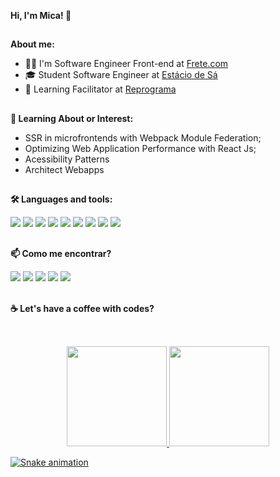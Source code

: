 **Hi, I'm Mica! 👋**

##
**About me:**
- 👩‍💻 I'm Software Engineer Front-end at [Frete.com](https://frete.com)
- 🎓 Student Software Engineer at [Estácio de Sá](https://estacio.br/cursos/graduacao/engenharia-de-software)
- 💬 Learning Facilitator at [Reprograma](https://reprograma.com.br)

##
**🧠  Learning About or Interest:**
- SSR in microfrontends with Webpack Module Federation;
- Optimizing Web Application Performance with React Js; 
- Acessibility Patterns
- Architect Webapps

## 
**🛠  Languages and tools:**

<div style="display: inline_block">
    <img src="https://img.shields.io/badge/React-20232A?style=for-the-badge&logo=react&logoColor=61DAFB" target="_blank">
    <img src="https://img.shields.io/badge/TypeScript-007ACC?style=for-the-badge&logo=typescript&logoColor=white" target="_blank">
    <img src="https://img.shields.io/badge/JavaScript-323330?style=for-the-badge&logo=javascript&logoColor=F7DF1E" target="_blank">
    <img src="https://img.shields.io/badge/Node.js-43853D?style=for-the-badge&logo=node.js&logoColor=white" target="_blank">
    <img src="https://img.shields.io/badge/Express.js-404D59?style=for-the-badge" target="_blank"> 
    <img src="https://img.shields.io/badge/HTML5-E34F26?style=for-the-badge&logo=html5&logoColor=white" target="_blank">
    <img src="https://img.shields.io/badge/CSS3-1572B6?style=for-the-badge&logo=css3&logoColor=white" target="_blank">
    <img src="https://img.shields.io/badge/Sass-CC6699?style=for-the-badge&logo=sass&logoColor=white" target="_blank">    
    <img src="https://img.shields.io/badge/MySQL-FFFFFF?style=for-the-badge&logo=mysql&logoColor=blue" target="_blank">
</div>

##
**📫 Como me encontrar?**

<div>
  <a href="https://www.linkedin.com/in/micaelecarvalho/" target="_blank"><img src="https://img.shields.io/badge/-LinkedIn-%230077B5?style=for-the-badge&logo=linkedin&logoColor=white" target="_blank"></a> 
  <a href = "mailto:micaelecarv@gmail.com"><img src="https://img.shields.io/badge/Gmail-D14836?style=for-the-badge&logo=gmail&logoColor=white" target="_blank"></a>
  <a href=https://medium.com/@micaelecarv target="_blank"><img src="https://img.shields.io/badge/Medium-12100E?style=for-the-badge&logo=medium&logoColor=white" target="_blank"></a>
  <a href="https://instagram.com/mica_carv" target="_blank"><img src="https://img.shields.io/badge/-Instagram-%23E4405F?style=for-the-badge&logo=instagram&logoColor=white" target="_blank"></a>
 	<a href="https://www.twitch.tv/mica_carv" target="_blank"><img src="https://img.shields.io/badge/Twitch-9146FF?style=for-the-badge&logo=twitch&logoColor=white" target="_blank"></a>
</div>

</br>

**☕ Let's have a coffee with codes?**
##
 <br>
 
<div align="center">
  <a href="https://github.com/micaelecarv">
  <img height="160em" src="https://github-readme-stats.vercel.app/api?username=micaelecarv&show_icons=true&theme=dracula&include_all_commits=true&count_private=true"/>
  <img height="160em" src="https://github-readme-stats.vercel.app/api/top-langs/?username=micaelecarv&layout=compact&langs_count=7&theme=dracula"/>
</div>

 ![Snake animation](https://github.com/micaelecarv/micaelecarv/blob/output/github-contribution-grid-snake.svg)

